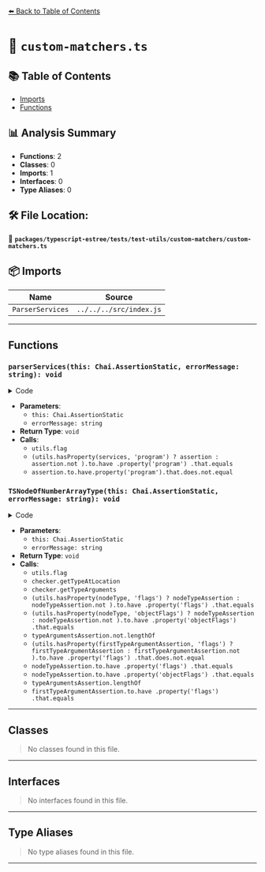 [⬅️ Back to Table of Contents](../../../../../index.md)

# 📄 `custom-matchers.ts`

## 📚 Table of Contents

- [Imports](#imports)
- [Functions](#functions)

## 📊 Analysis Summary

- **Functions**: 2
- **Classes**: 0
- **Imports**: 1
- **Interfaces**: 0
- **Type Aliases**: 0

## 🛠️ File Location:
📂 **`packages/typescript-estree/tests/test-utils/custom-matchers/custom-matchers.ts`**

## 📦 Imports

| Name | Source |
|------|--------|
| `ParserServices` | `../../../src/index.js` |


---

## Functions

### `parserServices(this: Chai.AssertionStatic, errorMessage: string): void`

<details><summary>Code</summary>

```ts
function parserServices(this: Chai.AssertionStatic, errorMessage?: string) {
    if (errorMessage) {
      utils.flag(this, 'message', errorMessage);
    }

    const services: ParserServices | null | undefined = utils.flag(
      this,
      'object',
    );

    const negate: boolean = utils.flag(this, 'negate') ?? false;

    const ssfi: (...args: unknown[]) => unknown = utils.flag(this, 'ssfi');

    const assertion = new chai.Assertion(services, errorMessage, ssfi, true);

    if (negate) {
      (utils.hasProperty(services, 'program')
        ? assertion
        : assertion.not
      ).to.have
        .property('program')
        .that.equals(null);
    } else {
      assertion.to.have.property('program').that.does.not.equal(null);
    }
  }
```
</details>

- **Parameters**:
  - `this: Chai.AssertionStatic`
  - `errorMessage: string`
- **Return Type**: `void`
- **Calls**:
  - `utils.flag`
  - `(utils.hasProperty(services, 'program')
        ? assertion
        : assertion.not
      ).to.have
        .property('program')
        .that.equals`
  - `assertion.to.have.property('program').that.does.not.equal`
### `TSNodeOfNumberArrayType(this: Chai.AssertionStatic, errorMessage: string): void`

<details><summary>Code</summary>

```ts
function TSNodeOfNumberArrayType(
    this: Chai.AssertionStatic,
    errorMessage?: string,
  ) {
    if (errorMessage) {
      utils.flag(this, 'message', errorMessage);
    }

    const { checker, tsNode }: { checker: ts.TypeChecker; tsNode: ts.Node } =
      utils.flag(this, 'object');

    const ssfi: (...args: unknown[]) => unknown = utils.flag(this, 'ssfi');

    const negate: boolean = utils.flag(this, 'negate') ?? false;

    const nodeType = checker.getTypeAtLocation(tsNode);

    const typeArguments = checker.getTypeArguments(
      nodeType as ts.TypeReference,
    );

    const nodeTypeAssertion = new chai.Assertion(
      nodeType,
      errorMessage,
      ssfi,
      true,
    );

    const typeArgumentsAssertion = new chai.Assertion(
      typeArguments,
      errorMessage,
      ssfi,
      true,
    );

    const firstTypeArgumentAssertion = new chai.Assertion(
      typeArguments[0],
      errorMessage,
      ssfi,
      true,
    );

    if (negate) {
      (utils.hasProperty(nodeType, 'flags')
        ? nodeTypeAssertion
        : nodeTypeAssertion.not
      ).to.have
        .property('flags')
        .that.equals(ts.TypeFlags.Object);

      (utils.hasProperty(nodeType, 'objectFlags')
        ? nodeTypeAssertion
        : nodeTypeAssertion.not
      ).to.have
        .property('objectFlags')
        .that.equals(ts.ObjectFlags.Reference);

      typeArgumentsAssertion.not.lengthOf(1);

      (utils.hasProperty(firstTypeArgumentAssertion, 'flags')
        ? firstTypeArgumentAssertion
        : firstTypeArgumentAssertion.not
      ).to.have
        .property('flags')
        .that.does.not.equal(ts.TypeFlags.Number);
    } else {
      nodeTypeAssertion.to.have
        .property('flags')
        .that.equals(ts.TypeFlags.Object);

      nodeTypeAssertion.to.have
        .property('objectFlags')
        .that.equals(ts.ObjectFlags.Reference);

      typeArgumentsAssertion.lengthOf(1);

      firstTypeArgumentAssertion.to.have
        .property('flags')
        .that.equals(ts.TypeFlags.Number);
    }
  }
```
</details>

- **Parameters**:
  - `this: Chai.AssertionStatic`
  - `errorMessage: string`
- **Return Type**: `void`
- **Calls**:
  - `utils.flag`
  - `checker.getTypeAtLocation`
  - `checker.getTypeArguments`
  - `(utils.hasProperty(nodeType, 'flags')
        ? nodeTypeAssertion
        : nodeTypeAssertion.not
      ).to.have
        .property('flags')
        .that.equals`
  - `(utils.hasProperty(nodeType, 'objectFlags')
        ? nodeTypeAssertion
        : nodeTypeAssertion.not
      ).to.have
        .property('objectFlags')
        .that.equals`
  - `typeArgumentsAssertion.not.lengthOf`
  - `(utils.hasProperty(firstTypeArgumentAssertion, 'flags')
        ? firstTypeArgumentAssertion
        : firstTypeArgumentAssertion.not
      ).to.have
        .property('flags')
        .that.does.not.equal`
  - `nodeTypeAssertion.to.have
        .property('flags')
        .that.equals`
  - `nodeTypeAssertion.to.have
        .property('objectFlags')
        .that.equals`
  - `typeArgumentsAssertion.lengthOf`
  - `firstTypeArgumentAssertion.to.have
        .property('flags')
        .that.equals`

---

## Classes

> No classes found in this file.


---

## Interfaces

> No interfaces found in this file.


---

## Type Aliases

> No type aliases found in this file.


---